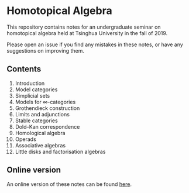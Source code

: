 # Homotopical Algebra

This repository contains notes for an undergraduate seminar on homotopical algebra 
held at Tsinghua University in the fall of 2019.

Please open an issue if you find any mistakes in these notes, or have any suggestions
on improving them.

## Contents

1. Introduction
2. Model categories
3. Simplicial sets
4. Models for &infin;-categories
5. Grothendieck construction
6. Limits and adjunctions
7. Stable categories
8. Dold&ndash;Kan correspondence
9. Homological algebra
10. Operads
11. Associative algebras
12. Little disks and factorisation algebras

## Online version

An online version of these notes can be found [here](https://www.bananaspace.net/page/25842635).
